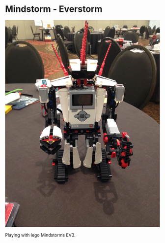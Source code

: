 # Mindstorm - Everstorm

![Mindstorm - Everstorm](img/robot01.jpg)

Playing with lego Mindstorms EV3.
